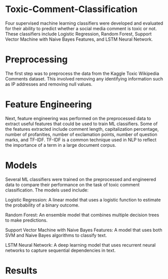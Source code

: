 # Toxic-Comment-Classification

Four supervised machine learning classifiers were developed and evaluated for their ability to predict whether a social media comment is toxic or not. These classifiers include Logistic Regression, Random Forest, Support Vector Machine with Naive Bayes Features, and LSTM Neural Network.

# Preprocessing
The first step was to preprocess the data from the Kaggle Toxic Wikipedia Comments dataset. This involved removing any identifying information such as IP addresses and removing null values.

# Feature Engineering
Next, feature engineering was performed on the preprocessed data to extract useful features that could be used to train ML classifiers. Some of the features extracted include comment length, capitalization percentage, number of profanities, number of exclamation points, number of question marks, and TF-IDF. TF-IDF is a common technique used in NLP to reflect the importance of a term in a large document corpus.

# Models
Several ML classifiers were trained on the preprocessed and engineered data to compare their performance on the task of toxic comment classification. The models used include:

Logistic Regression: A linear model that uses a logistic function to estimate the probability of a binary outcome.

Random Forest: An ensemble model that combines multiple decision trees to make predictions.

Support Vector Machine with Naive Bayes Features: A model that uses both SVM and Naive Bayes algorithms to classify text.

LSTM Neural Network: A deep learning model that uses recurrent neural networks to capture sequential dependencies in text.

# Results
